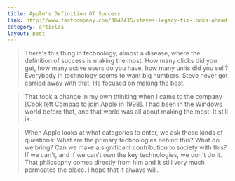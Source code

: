 ```yaml
---
title: Apple's Definition Of Success
link: http://www.fastcompany.com/3042435/steves-legacy-tim-looks-ahead
category: articles
layout: post
---
```


> There's this thing in technology, almost a disease, where the definition of
> success is making the most. How many clicks did you get, how many active users
> do you have, how many units did you sell? Everybody in technology seems to
> want big numbers. Steve never got carried away with that. He focused on making
> the best.

> That took a change in my own thinking when I came to the company [Cook left
> Compaq to join Apple in 1998]. I had been in the Windows world before that,
> and that world was all about making the most. It still is.

> When Apple looks at what categories to enter, we ask these kinds of questions:
> What are the primary technologies behind this? What do we bring? Can we make a
> significant contribution to society with this? If we can't, and if we can't
> own the key technologies, we don't do it. That philosophy comes directly from
> him and it still very much permeates the place. I hope that it always will.
